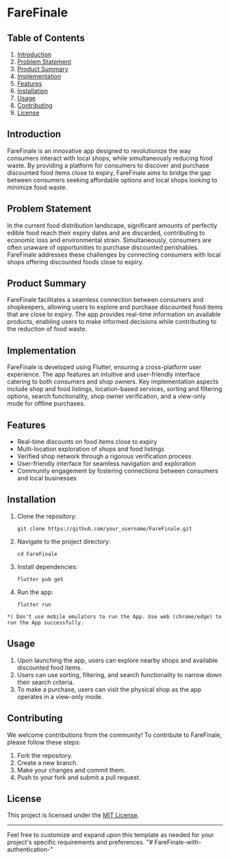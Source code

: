 

# FareFinale



## Table of Contents
1. [Introduction](#introduction)
2. [Problem Statement](#problem-statement)
3. [Product Summary](#product-summary)
4. [Implementation](#implementation)
5. [Features](#features)
6. [Installation](#installation)
7. [Usage](#usage)
8. [Contributing](#contributing)
9. [License](#license)

## Introduction
FareFinale is an innovative app designed to revolutionize the way consumers interact with local shops, while simultaneously reducing food waste. By providing a platform for consumers to discover and purchase discounted food items close to expiry, FareFinale aims to bridge the gap between consumers seeking affordable options and local shops looking to minimize food waste.

## Problem Statement
In the current food distribution landscape, significant amounts of perfectly edible food reach their expiry dates and are discarded, contributing to economic loss and environmental strain. Simultaneously, consumers are often unaware of opportunities to purchase discounted perishables. FareFinale addresses these challenges by connecting consumers with local shops offering discounted foods close to expiry.

## Product Summary
FareFinale facilitates a seamless connection between consumers and shopkeepers, allowing users to explore and purchase discounted food items that are close to expiry. The app provides real-time information on available products, enabling users to make informed decisions while contributing to the reduction of food waste.

## Implementation
FareFinale is developed using Flutter, ensuring a cross-platform user experience. The app features an intuitive and user-friendly interface catering to both consumers and shop owners. Key implementation aspects include shop and food listings, location-based services, sorting and filtering options, search functionality, shop owner verification, and a view-only mode for offline purchases.

## Features
- Real-time discounts on food items close to expiry
- Multi-location exploration of shops and food listings
- Verified shop network through a rigorous verification process
- User-friendly interface for seamless navigation and exploration
- Community engagement by fostering connections between consumers and local businesses

## Installation
1. Clone the repository:
   ```
   git clone https://github.com/your_username/FareFinale.git
   ```
2. Navigate to the project directory:
   ```
   cd FareFinale
   ```
3. Install dependencies:
   ```
   flutter pub get
   ```
4. Run the app:
   ```
   flutter run
   ```
```
*) Don't use mobile emulators to run the App. Use web (chrome/edge) to run the App successfully.
   ```
## Usage
1. Upon launching the app, users can explore nearby shops and available discounted food items.
2. Users can use sorting, filtering, and search functionality to narrow down their search criteria.
3. To make a purchase, users can visit the physical shop as the app operates in a view-only mode.

## Contributing
We welcome contributions from the community! To contribute to FareFinale, please follow these steps:
1. Fork the repository.
2. Create a new branch.
3. Make your changes and commit them.
4. Push to your fork and submit a pull request.

## License
This project is licensed under the [MIT License](LICENSE).

---

Feel free to customize and expand upon this template as needed for your project's specific requirements and preferences.
"# FareFinale-with-authentication-" 
